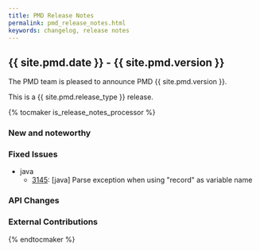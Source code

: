 ```yaml
---
title: PMD Release Notes
permalink: pmd_release_notes.html
keywords: changelog, release notes
---
```


## {{ site.pmd.date }} - {{ site.pmd.version }}

The PMD team is pleased to announce PMD {{ site.pmd.version }}.

This is a {{ site.pmd.release_type }} release.

{% tocmaker is_release_notes_processor %}

### New and noteworthy

### Fixed Issues

*   java
    *   [3145](https://github.com/pmd/pmd/issues/3145): \[java] Parse exception when using "record" as variable name

### API Changes

### External Contributions

{% endtocmaker %}

